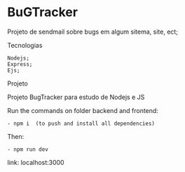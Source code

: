 # BuGTracker

Projeto de sendmail sobre bugs em algum sitema, site, ect;


Tecnologias

    Nodejs;
    Express;
    Ejs;
  

Projeto

Projeto BugTracker para estudo de Nodejs e JS


Run the commands on folder backend and frontend:

    - npm i  (to push and install all dependencies)
  
  
Then:

    - npm run dev
  
link: localhost:3000
